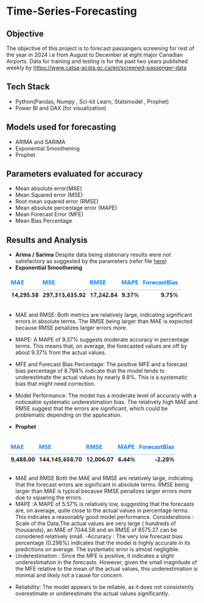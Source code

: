# Time-Series-Forecasting
## Objective 
The objective of this project is to forecast passangers screening for rest of the year in 2024 i.e from August to December at eight major Canadian Airports. Data for training and testing is for the past two years published weekly by https://www.catsa-acsta.gc.ca/en/screened-passenger-data

## Tech Stack
- Python(Pandas, Numpy , Sci-kit Learn, Statsmodel , Prophet)
- Power BI and DAX (for visualization)

## Models used for forecasting
- ARIMA and SARIMA
- Exponential Smoothening
- Prophet

## Parameters evaluated for accuracy
- Mean absolute error(MAE)
- Mean Squared error (MSE)
- Root mean squared error (RMSE)
- Mean absolute percentage error (MAPE)
- Mean Forecast Error (MFE)
- Mean Bias Percentage 

## Results and Analysis
- **Arima / Sarima**
Despite data being stationary results were not satisfactory as suggested by the parameters (refer file [here](https://github.com/RimpleDabas/Time-Series-Forecasting/blob/main/ARIMA_SARIMAX.ipynb)) 
- **Exponential Smoothening**

![](Images/Exponential%20Smoothening.png)

  - MAE and RMSE: Both metrics are relatively large, indicating significant errors in absolute terms. The RMSE being larger than MAE is expected because RMSE penalizes larger errors more.

- MAPE: A MAPE of 9.37% suggests moderate accuracy in percentage terms. This means that, on average, the forecasted values are off by about 9.37% from the actual values.

- MFE and Forecast Bias Percentage: The positive MFE and a forecast bias percentage of 8.798% indicate that the model tends to underestimate the actual values by nearly 8.8%. This is a systematic bias that might need correction.
- Model Performance:
The model has a moderate level of accuracy with a noticeable systematic underestimation bias. The relatively high MAE and RMSE suggest that the errors are significant, which could be problematic depending on the application.
- **Prophet**

![](Images/Prophet.png)

 - MAE and RMSE 
 Both the MAE and RMSE are relatively large, indicating that the forecast errors are significant in absolute terms.
RMSE being larger than MAE is typical because RMSE penalizes larger errors more due to squaring the errors.
 - MAPE :A MAPE of 5.57% is relatively low, suggesting that the forecasts are, on average, quite close to the actual values in percentage terms. This indicates a reasonably good model performance.
Considerations  : Scale of the Data,The actual values are very large ( hundreds of thousands), an MAE of 7044.58 and an RMSE of 8575.27 can be considered relatively small.
 -Accuracy : The very low forecast bias percentage (0.296%) indicates that the model is highly accurate in its predictions on average. The systematic error is almost negligible.
- Underestimation : Since the MFE is positive, it indicates a slight underestimation in the forecasts. However, given the small magnitude of the MFE relative to the mean of the actual values, this underestimation is minimal and likely not a cause for concern.
* Reliability: The model appears to be reliable, as it does not consistently overestimate or underestimate the actual values significantly.








